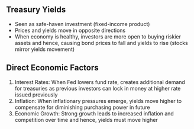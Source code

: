 ## Treasury Yields

- Seen as safe-haven investment (fixed-income product)
- Prices and yields move in opposite directions
- When economy is healthy, investors are more open to buying riskier assets and hence, causing bond prices to fall and yields to rise (stocks mirror yields movement)

## Direct Economic Factors

1. Interest Rates: When Fed lowers fund rate, creates additional demand for treasuries as previous investors can lock in money at higher rate issued previously
2. Inflation: When inflationary pressures emerge, yields move higher to compensate for diminishing purchasing power in future
3. Economic Growth: Strong growth leads to increased inflation and competition over time and hence, yields must move higher
